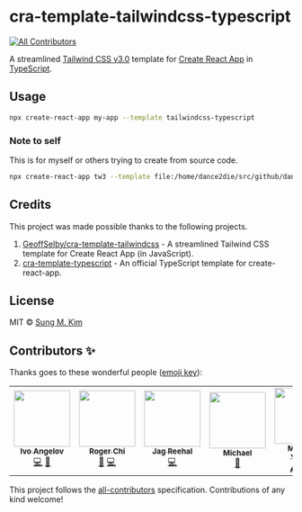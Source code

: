 # cra-template-tailwindcss-typescript

<!-- ALL-CONTRIBUTORS-BADGE:START - Do not remove or modify this section -->
[![All Contributors](https://img.shields.io/badge/all_contributors-5-orange.svg?style=flat-square)](#contributors-)
<!-- ALL-CONTRIBUTORS-BADGE:END -->

A streamlined [Tailwind CSS v3.0](https://tailwindcss.com) template for [Create React App](https://github.com/facebook/create-react-app) in [TypeScript](https://www.typescriptlang.org/).

## Usage

```bash
npx create-react-app my-app --template tailwindcss-typescript
```

### Note to self

This is for myself or others trying to create from source code.

```bash
npx create-react-app tw3 --template file:/home/dance2die/src/github/dance2die/cra-template-tailwindcss-typescript
```


## Credits

This project was made possible thanks to the following projects.

1. [GeoffSelby/cra-template-tailwindcss](https://github.com/GeoffSelby/cra-template-tailwindcss) - A streamlined Tailwind CSS template for Create React App (in JavaScript).
2. [cra-template-typescript](https://github.com/facebook/create-react-app/tree/master/packages/cra-template-typescript) - An official TypeScript template for create-react-app.

## License

MIT © [Sung M. Kim](https://sung.codes)

## Contributors ✨

Thanks goes to these wonderful people ([emoji key](https://allcontributors.org/docs/en/emoji-key)):

<!-- ALL-CONTRIBUTORS-LIST:START - Do not remove or modify this section -->
<!-- prettier-ignore-start -->
<!-- markdownlint-disable -->
<table>
  <tr>
    <td align="center"><a href="https://www.jagdcake.com/"><img src="https://avatars3.githubusercontent.com/u/28141754?v=4?s=100" width="100px;" alt=""/><br /><sub><b>Ivo Angelov</b></sub></a><br /><a href="https://github.com/dance2die/cra-template-tailwindcss-typescript/commits?author=JagdCake" title="Code">💻</a> <a href="#maintenance-JagdCake" title="Maintenance">🚧</a></td>
    <td align="center"><a href="https://github.com/rogerchi"><img src="https://avatars1.githubusercontent.com/u/625496?v=4?s=100" width="100px;" alt=""/><br /><sub><b>Roger Chi</b></sub></a><br /><a href="https://github.com/dance2die/cra-template-tailwindcss-typescript/issues?q=author%3Arogerchi" title="Bug reports">🐛</a> <a href="https://github.com/dance2die/cra-template-tailwindcss-typescript/commits?author=rogerchi" title="Code">💻</a></td>
    <td align="center"><a href="https://github.com/jagreehal"><img src="https://avatars1.githubusercontent.com/u/3634906?v=4?s=100" width="100px;" alt=""/><br /><sub><b>Jag Reehal</b></sub></a><br /><a href="https://github.com/dance2die/cra-template-tailwindcss-typescript/commits?author=jagreehal" title="Code">💻</a></td>
    <td align="center"><a href="https://github.com/michaeldlfx"><img src="https://avatars3.githubusercontent.com/u/24497482?v=4?s=100" width="100px;" alt=""/><br /><sub><b>Michael</b></sub></a><br /><a href="https://github.com/dance2die/cra-template-tailwindcss-typescript/issues?q=author%3Amichaeldlfx" title="Bug reports">🐛</a></td>
    <td align="center"><a href="https://github.com/panalgin"><img src="https://avatars.githubusercontent.com/u/12881878?v=4?s=100" width="100px;" alt=""/><br /><sub><b>Mustafa YILDIZ</b></sub></a><br /><a href="https://github.com/dance2die/cra-template-tailwindcss-typescript/commits?author=panalgin" title="Tests">⚠️</a> <a href="#projectManagement-panalgin" title="Project Management">📆</a> <a href="https://github.com/dance2die/cra-template-tailwindcss-typescript/issues?q=author%3Apanalgin" title="Bug reports">🐛</a></td>
  </tr>
</table>

<!-- markdownlint-restore -->
<!-- prettier-ignore-end -->

<!-- ALL-CONTRIBUTORS-LIST:END -->

This project follows the [all-contributors](https://github.com/all-contributors/all-contributors) specification. Contributions of any kind welcome!

